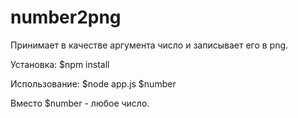# number2png
Принимает в качестве аргумента число и записывает его в png.

Установка:
$npm install

Использование:
$node app.js $number

Вместо $number - любое число.

